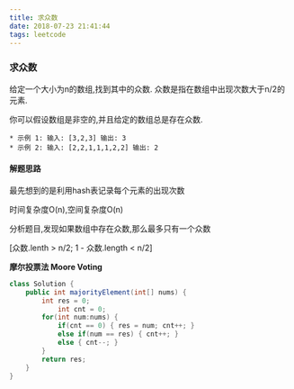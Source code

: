 ```yaml
---
title: 求众数
date: 2018-07-23 21:41:44
tags: leetcode
---
```


### 求众数

给定一个大小为n的数组,找到其中的众数.
众数是指在数组中出现次数大于n/2的元素.

你可以假设数组是非空的,并且给定的数组总是存在众数.

```shell
* 示例 1: 输入: [3,2,3] 输出: 3
* 示例 2: 输入: [2,2,1,1,1,2,2] 输出: 2
```
#### 解题思路
最先想到的是利用hash表记录每个元素的出现次数

时间复杂度O(n),空间复杂度O(n)

分析题目,发现如果数组中存在众数,那么最多只有一个众数

[众数.lenth > n/2; 1 - 众数.length < n/2]

**摩尔投票法 Moore Voting**

```java
class Solution {
	public int majorityElement(int[] nums) {
		int res = 0;
	    	int cnt = 0;
		for(int num:nums) {
			if(cnt == 0) { res = num; cnt++; } 
			else if(num == res) { cnt++; } 
			else { cnt--; }
		}
		return res;
	}
}
```

